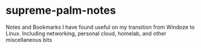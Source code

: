 # supreme-palm-notes
Notes and Bookmarks I have found useful on my transition from Windoze to Linux.  Including networking, personal cloud, homelab, and other miscellaneous bits
